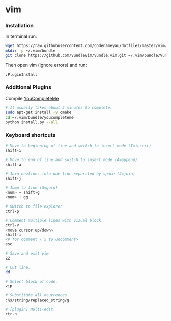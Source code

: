 # vim

### Installation

In terminal run:
```bash
wget https://raw.githubusercontent.com/codenameyau/dotfiles/master/vim/.vimrc -P ~
mkdir -p ~/.vim/bundle
git clone https://github.com/VundleVim/Vundle.vim.git ~/.vim/bundle/Vundle.vim
```

Then open vim (ignore errors) and run:
```vim
:PluginInstall
```

### Additional Plugins

Compile [YouCompleteMe](https://github.com/valloric/youcompleteme#installation)
```bash
# It usually takes about 5 minutes to complete.
sudo apt-get install -y cmake
cd ~/.vim/bundle/youcompleteme
python install.py --all
```

### Keyboard shortcuts

```bash
# Move to beginning of line and switch to insert mode (I=insert)
shift-i

# Move to end of line and switch to insert mode (A=append)
shift-a

# Join newlines into one line separated by space (J=join)
shift-j

# Jump to line (G=goto)
<num> + shift-g
<num> + gg

# Switch to file explorer
ctrl-p

# Comment multiple lines with visual block.
ctrl-v
<move cursor up/down>
shift-i
<# for comment / x to uncomment>
esc

# Save and exit vim
ZZ

# Cut line.
dd

# Select block of code.
vip

# Substitute all ocurrences
:%s/string/replaced_string/g

# [plugin] Multi-edit.
ctr-n
```

